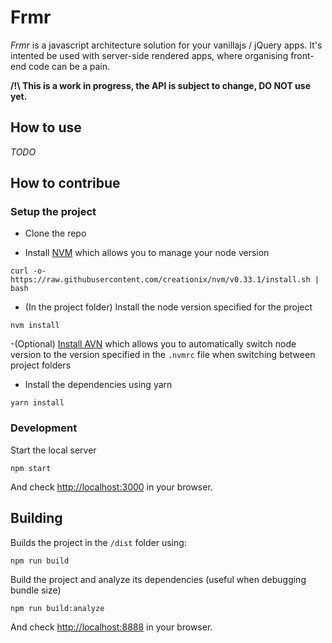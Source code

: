 # Frmr

*Frmr* is a javascript architecture solution for your vanillajs / jQuery apps.
It's intented be used with server-side rendered apps, where organising front-end code can be a pain.

**/!\ This is a work in progress, the API is subject to change, DO NOT use yet.**

## How to use
*TODO*

## How to contribue

### Setup the project

- Clone the repo

- Install [NVM](https://github.com/creationix/nvm) which allows you to manage your node version
```
curl -o- https://raw.githubusercontent.com/creationix/nvm/v0.33.1/install.sh | bash
```

- (In the project folder) Install the node version specified for the project
```
nvm install
```

-(Optional) [Install AVN](https://github.com/wbyoung/avn) which allows you to automatically switch node version to the version specified in the `.nvmrc` file when switching between project folders

- Install the dependencies using yarn
```
yarn install
```

### Development
Start the local server
```
npm start
```

And check [http://localhost:3000](http://localhost:3000) in your browser.

## Building
Builds the project in the `/dist` folder using:
```
npm run build
```

Build the project and analyze its dependencies (useful when debugging bundle size)
```
npm run build:analyze
```
And check [http://localhost:8888](http://localhost:8888) in your browser.
